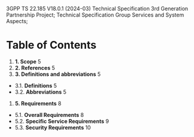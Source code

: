 3GPP TS 22.185 V18.0.1 (2024-03)
Technical Specification
3rd Generation Partnership Project;
Technical Specification Group Services and System Aspects;

# Table of Contents

1. **1. Scope**                                                       5
1. **2. References**                                                  5
1. **3. Definitions and abbreviations**                               5
  - 3.1. **Definitions**                                               5
  - 3.2. **Abbreviations**                                             5
1. **5. Requirements**                                                8
  - 5.1. **Overall Requirements**                                      8
  - 5.2. **Specific Service Requirements**                             9
  - 5.3. **Security Requirements**                                     10
